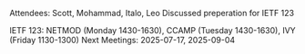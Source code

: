 Attendees: Scott, Mohammad, Italo, Leo
Discussed preperation for IETF 123

IETF 123: NETMOD (Monday 1430-1630), CCAMP (Tuesday 1430-1630), IVY (Friday 1130-1300)
Next Meetings: 2025-07-17, 2025-09-04
